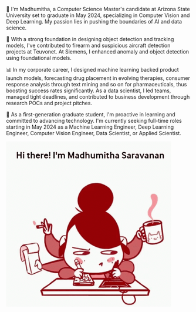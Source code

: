 🚀 I'm Madhumitha, a Computer Science Master's candidate at Arizona State University set to graduate in May 2024, specializing in Computer Vision and Deep Learning. My passion lies in pushing the boundaries of AI and data science.

🔬 With a strong foundation in designing object detection and tracking models, I've contributed to firearm and suspicious aircraft detection projects at Teuvonet. At Siemens, I enhanced anomaly and object detection using foundational models.

📊 In my corporate career, I designed machine learning backed product launch models, forecasting drug placement in evolving therapies, consumer response analysis through text mining and so on for pharmaceuticals, thus boosting success rates significantly. As a data scientist, I led teams, managed tight deadlines, and contributed to business development through research POCs and project pitches.

🌟 As a first-generation graduate student, I'm proactive in learning and committed to advancing technology. I'm currently seeking full-time roles starting in May 2024 as a Machine Learning Engineer, Deep Learning Engineer, Computer Vision Engineer, Data Scientist, or Applied Scientist.

![](GIthub_giphy.gif)
